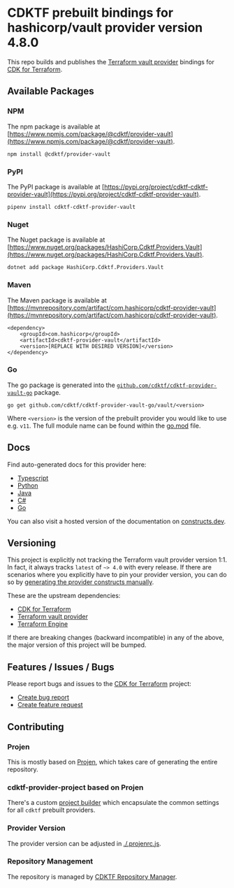 
# CDKTF prebuilt bindings for hashicorp/vault provider version 4.8.0

This repo builds and publishes the [Terraform vault provider](https://registry.terraform.io/providers/hashicorp/vault/4.8.0/docs) bindings for [CDK for Terraform](https://cdk.tf).

## Available Packages

### NPM

The npm package is available at [https://www.npmjs.com/package/@cdktf/provider-vault](https://www.npmjs.com/package/@cdktf/provider-vault).

`npm install @cdktf/provider-vault`

### PyPI

The PyPI package is available at [https://pypi.org/project/cdktf-cdktf-provider-vault](https://pypi.org/project/cdktf-cdktf-provider-vault).

`pipenv install cdktf-cdktf-provider-vault`

### Nuget

The Nuget package is available at [https://www.nuget.org/packages/HashiCorp.Cdktf.Providers.Vault](https://www.nuget.org/packages/HashiCorp.Cdktf.Providers.Vault).

`dotnet add package HashiCorp.Cdktf.Providers.Vault`

### Maven

The Maven package is available at [https://mvnrepository.com/artifact/com.hashicorp/cdktf-provider-vault](https://mvnrepository.com/artifact/com.hashicorp/cdktf-provider-vault).

```
<dependency>
    <groupId>com.hashicorp</groupId>
    <artifactId>cdktf-provider-vault</artifactId>
    <version>[REPLACE WITH DESIRED VERSION]</version>
</dependency>
```

### Go

The go package is generated into the [`github.com/cdktf/cdktf-provider-vault-go`](https://github.com/cdktf/cdktf-provider-vault-go) package.

`go get github.com/cdktf/cdktf-provider-vault-go/vault/<version>`

Where `<version>` is the version of the prebuilt provider you would like to use e.g. `v11`. The full module name can be found
within the [go.mod](https://github.com/cdktf/cdktf-provider-vault-go/blob/main/vault/go.mod#L1) file.

## Docs

Find auto-generated docs for this provider here: 

- [Typescript](./docs/API.typescript.md)
- [Python](./docs/API.python.md)
- [Java](./docs/API.java.md)
- [C#](./docs/API.csharp.md)
- [Go](./docs/API.go.md)

You can also visit a hosted version of the documentation on [constructs.dev](https://constructs.dev/packages/@cdktf/provider-vault).

## Versioning

This project is explicitly not tracking the Terraform vault provider version 1:1. In fact, it always tracks `latest` of `~> 4.0` with every release. If there are scenarios where you explicitly have to pin your provider version, you can do so by [generating the provider constructs manually](https://cdk.tf/imports).

These are the upstream dependencies:

- [CDK for Terraform](https://cdk.tf)
- [Terraform vault provider](https://registry.terraform.io/providers/hashicorp/vault/4.8.0)
- [Terraform Engine](https://terraform.io)

If there are breaking changes (backward incompatible) in any of the above, the major version of this project will be bumped.

## Features / Issues / Bugs

Please report bugs and issues to the [CDK for Terraform](https://cdk.tf) project:

- [Create bug report](https://cdk.tf/bug)
- [Create feature request](https://cdk.tf/feature)

## Contributing

### Projen

This is mostly based on [Projen](https://github.com/projen/projen), which takes care of generating the entire repository.

### cdktf-provider-project based on Projen

There's a custom [project builder](https://github.com/cdktf/cdktf-provider-project) which encapsulate the common settings for all `cdktf` prebuilt providers.

### Provider Version

The provider version can be adjusted in [./.projenrc.js](./.projenrc.js).

### Repository Management

The repository is managed by [CDKTF Repository Manager](https://github.com/cdktf/cdktf-repository-manager/).
